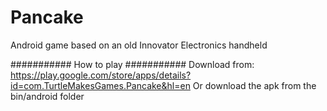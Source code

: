 # Pancake
Android game based on an old Innovator Electronics handheld

###########
How to play
###########
Download from: https://play.google.com/store/apps/details?id=com.TurtleMakesGames.Pancake&hl=en
Or download the apk from the bin/android folder
